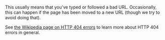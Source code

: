 This usually means that you've typed or followed a bad URL. Occasionally, this can happen if the page has been moved to a new URL (though we try to avoid doing that).

See [the Wikipedia page on HTTP 404 errors](https://en.wikipedia.org/wiki/HTTP_404) to learn more about HTTP 404 errors in general.